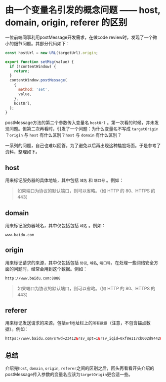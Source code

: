 # 由一个变量名引发的概念问题 —— host, domain, origin, referer 的区别

一位前端同事利用postMessage开发需求，在做code review时，发现了一个微小的细节问题。其部分代码如下：

```js
const hostUrl = new URL(targetUrl).origin;

export function setMsg(value) {
  if (!contentWindow) {
    return;
  }
  contentWindow.postMessage(
    {
      method: 'set',
      value,
    },
    hostUrl,
  );
}
```

postMessage方法的第二个参数传入变量名 `hostUrl` 。第一次看的时候，并未发现问题。但第二次再看时，引发了一个问题：为什么变量名不写成 `targetOrigin` ？`origin` 与 `host` 有什么区别？`host` 与 `domain` 有什么区别？

一系列的问题，自己也难以回答。为了避免以后再出现这种尴尬场面。于是参考了资料，整理如下。

## host

用来标记服务器的具体地址，其中包括 `域名` 和 `端口号` 。例如：

> 如果端口为协议的默认端口，则可以省略。（如 HTTP 的 80、HTTPS 的 443）

## domain

用来标记服务器域名，其中仅包括包括 `域名` 。例如：

```http
www.baidu.com
```

## origin

用来标记请求的来源，其中仅包括包括 `协议`, `域名`, `端口号`。在处理一些网络安全方面的问题时，经常会用到这个数据。例如：

```html
http://www.baidu.com:8888
```

> 如果端口为协议的默认端口，则可以省略。（如 HTTP 的 80、HTTPS 的 443）

## referer

用来标记发送请求的来源，包括url地址栏上的`所有数据`（注意，不包含锚点数据）。例如：

```html
https://www.baidu.com/s?wd=23412&rsv_spt=1&rsv_iqid=0xf8e117cb002d9442&issp=1&f=8&rsv_bp=1&rsv_idx=2&ie=utf-8&tn=baiduhome_pg&rsv_enter=0&rsv_dl=tb&rsv_sug3=6&rsv_sug1=2&rsv_sug7=101&rsv_btype=i&prefixsug=2%2526lt%253B412&rsp=0&inputT=1385&rsv_sug4=1589
```

## 总结

介绍完`host`, `domain`, `origin`, `referer`之间的区别之后，回头再看看开头介绍的postMessage传入参数的变量名应该为`targetOrigin`更合适一些。
